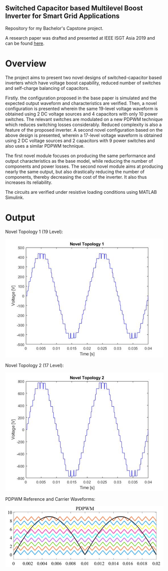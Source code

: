 ## Switched Capacitor based Multilevel Boost Inverter for Smart Grid Applications
Repository for my Bachelor's Capstone project.

A research paper was drafted and presented at IEEE ISGT Asia 2019 and can be found [here](https://ieeexplore.ieee.org/document/8881197).

# Overview

The project aims to present two novel designs of switched-capacitor based inverters which have voltage boost capability, reduced number of switches and self-charge balancing of capacitors. 

Firstly. the configuration proposed in the base paper is simulated and the expected output waveform and characteristics are verified.
Then, a novel configuration is presented wherein the same 19-level voltage waveform is obtained using 2 DC voltage sources and 4 capacitors with only 10 power switches. The relevant switches are modulated on a new PDPWM technique which reduces switching losses
considerably. Reduced complexity is also a feature of the proposed inverter. A second novel configuration based on the above design is presented, wherein a 17-level voltage waveform is obtained using 2 DC voltage sources and 2 capacitors with 9 power switches and also uses a similar PDPWM technique.

The first novel module focuses on producing the same performance and output characteristics as the base model, while reducing the number of components and power losses. The second novel module aims at producing nearly the same output, but also drastically reducing the number of components, thereby decreasing the cost of the inverter. It also thus increases its reliability. 

The circuits are verified under resistive loading conditions using MATLAB Simulink.

# Output

Novel Topology 1 (19 Level):

![nt1](https://github.com/raghuramshankar/multilevel-inverter/blob/master/simulink/novel_topology_1_output.jpg)

Novel Topology 2 (17 Level):

![nt2](https://github.com/raghuramshankar/multilevel-inverter/blob/master/simulink/novel_topology_2_output.jpg)

PDPWM Reference and Carrier Waveforms:

![pdpwm](https://github.com/raghuramshankar/multilevel-inverter/blob/master/simulink/pdpwm.png)
